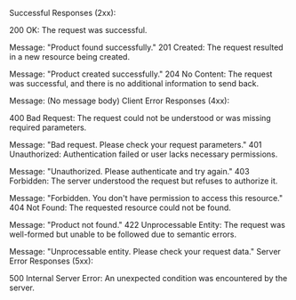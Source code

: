 Successful Responses (2xx):

200 OK: The request was successful.

Message: "Product found successfully."
201 Created: The request resulted in a new resource being created.

Message: "Product created successfully."
204 No Content: The request was successful, and there is no additional information to send back.

Message: (No message body)
Client Error Responses (4xx):

400 Bad Request: The request could not be understood or was missing required parameters.

Message: "Bad request. Please check your request parameters."
401 Unauthorized: Authentication failed or user lacks necessary permissions.

Message: "Unauthorized. Please authenticate and try again."
403 Forbidden: The server understood the request but refuses to authorize it.

Message: "Forbidden. You don't have permission to access this resource."
404 Not Found: The requested resource could not be found.

Message: "Product not found."
422 Unprocessable Entity: The request was well-formed but unable to be followed due to semantic errors.

Message: "Unprocessable entity. Please check your request data."
Server Error Responses (5xx):

500 Internal Server Error: An unexpected condition was encountered by the server.